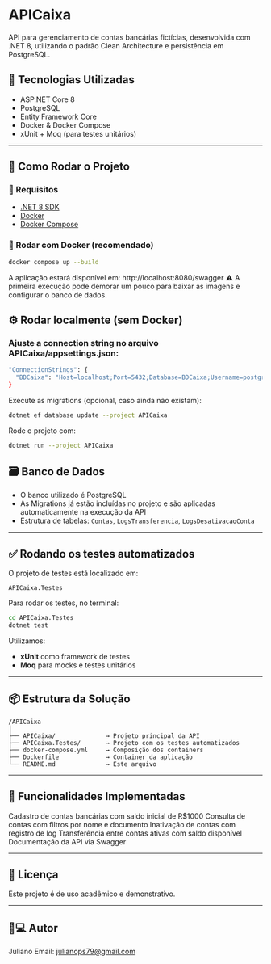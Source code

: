 # APICaixa

API para gerenciamento de contas bancárias fictícias, desenvolvida com .NET 8, utilizando o padrão Clean Architecture e persistência em PostgreSQL.

## 🧰 Tecnologias Utilizadas

- ASP.NET Core 8
- PostgreSQL
- Entity Framework Core
- Docker & Docker Compose
- xUnit + Moq (para testes unitários)

---

## 🚀 Como Rodar o Projeto

### 🔧 Requisitos
- [.NET 8 SDK](https://dotnet.microsoft.com/en-us/download)
- [Docker](https://www.docker.com/)
- [Docker Compose](https://docs.docker.com/compose/install/)

### 🔁 Rodar com Docker (recomendado)

```bash
docker compose up --build
```
A aplicação estará disponível em:
http://localhost:8080/swagger
⚠️ A primeira execução pode demorar um pouco para baixar as imagens e configurar o banco de dados.

## ⚙️ Rodar localmente (sem Docker)

### Ajuste a connection string no arquivo APICaixa/appsettings.json:
```bash
"ConnectionStrings": {
  "BDCaixa": "Host=localhost;Port=5432;Database=BDCaixa;Username=postgres;Password=APICX2504"
}
```
Execute as migrations (opcional, caso ainda não existam):
```bash
dotnet ef database update --project APICaixa
```
Rode o projeto com:
```bash
dotnet run --project APICaixa
```



## 🗃️ Banco de Dados

- O banco utilizado é PostgreSQL
- As Migrations já estão incluídas no projeto e são aplicadas automaticamente na execução da API
- Estrutura de tabelas: `Contas`, `LogsTransferencia`, `LogsDesativacaoConta`

---

## ✅ Rodando os testes automatizados

O projeto de testes está localizado em:

```
APICaixa.Testes
```

Para rodar os testes, no terminal:

```bash
cd APICaixa.Testes
dotnet test
```

Utilizamos:
- **xUnit** como framework de testes
- **Moq** para mocks e testes unitários

---

## 📦 Estrutura da Solução

```
/APICaixa
│
├── APICaixa/              → Projeto principal da API
├── APICaixa.Testes/       → Projeto com os testes automatizados
├── docker-compose.yml     → Composição dos containers
├── Dockerfile             → Container da aplicação
└── README.md              → Este arquivo
```

---
## 📌 Funcionalidades Implementadas

Cadastro de contas bancárias com saldo inicial de R$1000
Consulta de contas com filtros por nome e documento
Inativação de contas com registro de log
Transferência entre contas ativas com saldo disponível
Documentação da API via Swagger


---
## 📄 Licença

Este projeto é de uso acadêmico e demonstrativo.


---
## 👨💻 Autor
Juliano
Email: julianops79@gmail.com


